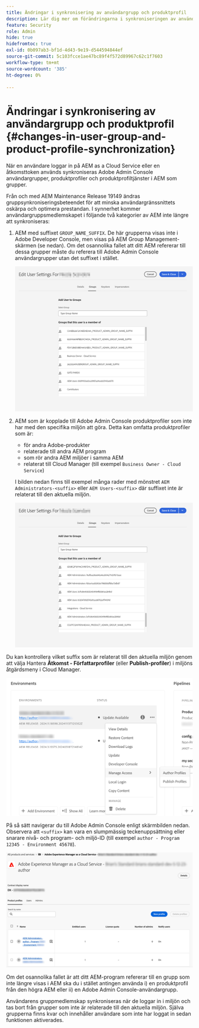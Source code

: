```yaml
---
title: Ändringar i synkronisering av användargrupp och produktprofil
description: Lär dig mer om förändringarna i synkroniseringen av användargrupper och produktprofiler som kommer till AEM as a Cloud Service
feature: Security
role: Admin
hide: true
hidefromtoc: true
exl-id: 0b097ab3-bf1d-4d43-9e19-d544594844ef
source-git-commit: 5c103fcce1ae47bc89f4f572d89967c62c1f7603
workflow-type: tm+mt
source-wordcount: '385'
ht-degree: 0%

---
```


# Ändringar i synkronisering av användargrupp och produktprofil {#changes-in-user-group-and-product-profile-synchronization}

När en användare loggar in på AEM as a Cloud Service eller en åtkomsttoken används synkroniseras Adobe Admin Console användargrupper, produktprofiler och produktprofiltjänster i AEM som grupper.

Från och med AEM Maintenance Release 19149 ändras gruppsynkroniseringsbeteendet för att minska användargränssnittets oskärpa och optimera prestandan. I synnerhet kommer användargruppsmedlemskapet i följande två kategorier av AEM inte längre att synkroniseras:

1. AEM med suffixet `GROUP_NAME_SUFFIX`. De här grupperna visas inte i Adobe Developer Console, men visas på AEM Group Management-skärmen (se nedan). Om det osannolika fallet att ditt AEM refererar till dessa grupper måste du referera till Adobe Admin Console användargrupper utan det suffixet i stället.

   ![Borttagna grupper &#x200B;](/help/security/assets/removed-groups-1.png)

1. AEM som är kopplade till Adobe Admin Console produktprofiler som inte har med den specifika miljön att göra. Detta kan omfatta produktprofiler som är:

   * för andra Adobe-produkter
   * relaterade till andra AEM program
   * som rör andra AEM miljöer i samma AEM
   * relaterat till Cloud Manager (till exempel `Business Owner - Cloud Service`)

   I bilden nedan finns till exempel många rader med mönstret `AEM Administrators-<suffix>` eller `AEM Users-<suffix>` där suffixet inte är relaterat till den aktuella miljön.

   ![Borttagna grupper 2](/help/security/assets/removed-groups-2.png)

Du kan kontrollera vilket suffix som är relaterat till den aktuella miljön genom att välja Hantera **Åtkomst - Författarprofiler** (eller **Publish-profiler**) i miljöns åtgärdsmeny i Cloud Manager.

![Kontrollera suffix](/help/security/assets/suffix-check.png)

På så sätt navigerar du till Adobe Admin Console enligt skärmbilden nedan. Observera att `<suffix>` kan vara en slumpmässig teckenuppsättning eller snarare nivå- och program- och miljö-ID (till exempel `author - Program 12345 - Environment 45678`).

![Suffix i Admin Console](/help/security/assets/admin-console-profile-suffixes.png)

Om det osannolika fallet är att ditt AEM-program refererar till en grupp som inte längre visas i AEM ska du i stället antingen använda i) en produktprofil från den högra AEM eller ii) en Adobe Admin Console-användargrupp.

Användarens gruppmedlemskap synkroniseras när de loggar in i miljön och tas bort från grupper som inte är relaterade till den aktuella miljön. Själva grupperna finns kvar och innehåller användare som inte har loggat in sedan funktionen aktiverades.
